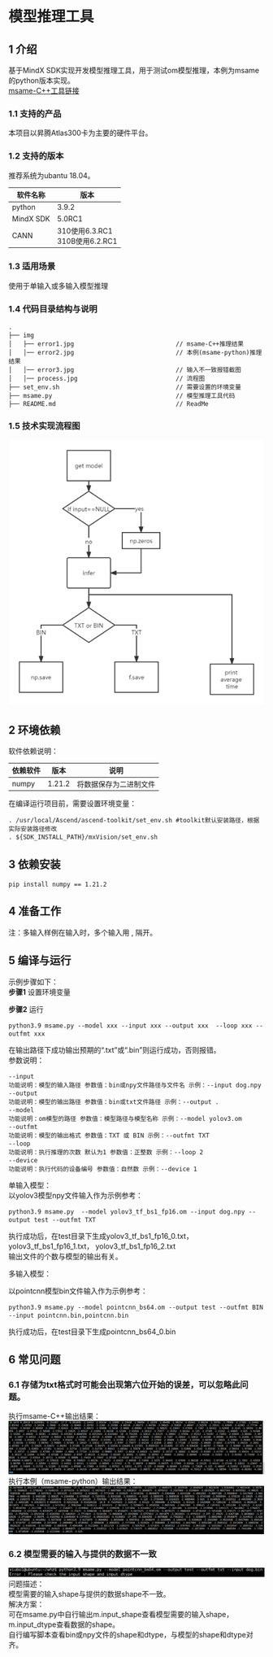 # 模型推理工具

## 1 介绍
基于MindX SDK实现开发模型推理工具，用于测试om模型推理，本例为msame的python版本实现。   
[msame-C++工具链接](https://gitee.com/ascend/tools/tree/master/msame)

### 1.1 支持的产品   
本项目以昇腾Atlas300卡为主要的硬件平台。   

### 1.2 支持的版本   

推荐系统为ubantu 18.04。

| 软件名称 | 版本   |
| -------- | ------ |
| python    | 3.9.2     | 
| MindX SDK     |    5.0RC1    |
| CANN | 310使用6.3.RC1<br>310B使用6.2.RC1 |




### 1.3 适用场景   

使用于单输入或多输入模型推理   


### 1.4 代码目录结构与说明

```
.
├── img
│   ├── error1.jpg                            // msame-C++推理结果
│   │── error2.jpg                            // 本例(msame-python)推理结果
│   │── error3.jpg                            // 输入不一致报错截图
│   │── process.jpg                           // 流程图
├── set_env.sh                                // 需要设置的环境变量
├── msame.py                                  // 模型推理工具代码
├── README.md                                 // ReadMe
```




### 1.5 技术实现流程图

![image-20220401173124980](./img/process.png)





## 2 环境依赖

软件依赖说明：

| 依赖软件 | 版本   | 说明                   |
| -------- | ------ | ---------------------- |
| numpy    | 1.21.2 | 将数据保存为二进制文件 |

在编译运行项目前，需要设置环境变量：

```
. /usr/local/Ascend/ascend-toolkit/set_env.sh #toolkit默认安装路径，根据实际安装路径修改
. ${SDK_INSTALL_PATH}/mxVision/set_env.sh
```

## 3 依赖安装

```
pip install numpy == 1.21.2
```

## 4 准备工作

[单输入模型yolov3样例]: 
[多输入模型pointnet样例]: 

注：多输入样例在输入时，多个输入用  ,  隔开。

##  5 编译与运行
示例步骤如下：   
**步骤1** 设置环境变量

**步骤2**  运行

```
python3.9 msame.py --model xxx --input xxx --output xxx  --loop xxx --outfmt xxx
```
在输出路径下成功输出预期的“.txt”或“.bin”则运行成功，否则报错。   
参数说明：
```
--input   
功能说明：模型的输入路径 参数值：bin或npy文件路径与文件名 示例：--input dog.npy
--output   
功能说明：模型的输出路径 参数值：bin或txt文件路径 示例：--output .
--model   
功能说明：om模型的路径 参数值：模型路径与模型名称 示例：--model yolov3.om
--outfmt    
功能说明：模型的输出格式 参数值：TXT 或 BIN 示例：--outfmt TXT
--loop   
功能说明：执行推理的次数 默认为1 参数值：正整数 示例：--loop 2
--device   
功能说明：执行代码的设备编号 参数值：自然数 示例：--device 1 
```
单输入模型：   
以yolov3模型npy文件输入作为示例参考：

```
python3.9 msame.py  --model yolov3_tf_bs1_fp16.om --input dog.npy --output test --outfmt TXT
```
执行成功后，在test目录下生成yolov3_tf_bs1_fp16_0.txt，yolov3_tf_bs1_fp16_1.txt， yolov3_tf_bs1_fp16_2.txt   
输出文件的个数与模型的输出有关。   

多输入模型：   

以pointcnn模型bin文件输入作为示例参考：    

```
python3.9 msame.py --model pointcnn_bs64.om --output test --outfmt BIN --input pointcnn.bin,pointcnn.bin
```

执行成功后，在test目录下生成pointcnn_bs64_0.bin     

## 6 常见问题
### 6.1 存储为txt格式时可能会出现第六位开始的误差，可以忽略此问题。  
 执行msame-C++输出结果：   
![image-20220401173124980](./img/error1.png)
 执行本例（msame-python）输出结果：   
![image-20220401173124980](./img/error2.png)
### 6.2 模型需要的输入与提供的数据不一致   
![image-20220401173124980](./img/error3.png)
问题描述：   
模型需要的输入shape与提供的数据shape不一致。   
解决方案：   
可在msame.py中自行输出m.input_shape查看模型需要的输入shape，m.input_dtype查看数据的shape。   
自行编写脚本查看bin或npy文件的shape和dtype，与模型的shape和dtype对齐。
